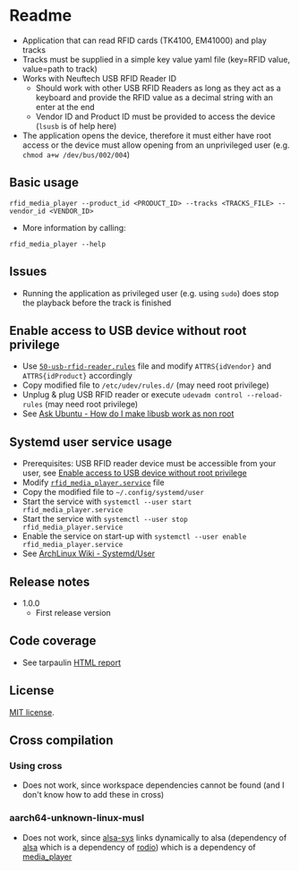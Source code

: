 # Readme

* Application that can read RFID cards (TK4100, EM41000) and play tracks
* Tracks must be supplied in a simple key value yaml file (key=RFID value, value=path to track)
* Works with Neuftech USB RFID Reader ID
  * Should work with other USB RFID Readers as long as they act as a keyboard and provide the RFID value as a decimal string with an enter at the end
  * Vendor ID and Product ID must be provided to access the device (`lsusb` is of help here)
* The application opens the device, therefore it must either have root access or the device must allow opening from an unprivileged user (e.g. `chmod a+w /dev/bus/002/004`)

## Basic usage

```shell
rfid_media_player --product_id <PRODUCT_ID> --tracks <TRACKS_FILE> --vendor_id <VENDOR_ID>
```

* More information by calling:

```shell
rfid_media_player --help
```

## Issues

* Running the application as privileged user (e.g. using `sudo`) does stop the playback before the track is finished

## Enable access to USB device without root privilege

* Use [`50-usb-rfid-reader.rules`](50-usb-rfid-reader.rules) file and modify `ATTRS{idVendor}` and `ATTRS{idProduct}` accordingly
* Copy modified file to `/etc/udev/rules.d/` (may need root privilege)
* Unplug & plug USB RFID reader or execute `udevadm control --reload-rules` (may need root privilege)
* See [Ask Ubuntu - How do I make libusb work as non root](https://askubuntu.com/questions/978552/how-do-i-make-libusb-work-as-non-root)

## Systemd user service usage

* Prerequisites: USB RFID reader device must be accessible from your user, see [Enable access to USB device without root privilege](#enable-access-to-usb-device-without-root-privilege)
* Modify [`rfid_media_player.service`](rfid_media_player.service) file
* Copy the modified file to `~/.config/systemd/user`
* Start the service with `systemctl --user start rfid_media_player.service`
* Start the service with `systemctl --user stop rfid_media_player.service`
* Enable the service on start-up with `systemctl --user enable rfid_media_player.service`
* See [ArchLinux Wiki - Systemd/User](https://wiki.archlinux.org/index.php/Systemd/User)

## Release notes

* 1.0.0
  * First release version

## Code coverage

* See tarpaulin [HTML report](../tarpaulin-report.html)

## License

[MIT license](LICENSE).

## Cross compilation

### Using cross

* Does not work, since workspace dependencies cannot be found (and I don't know how to add these in cross)

### aarch64-unknown-linux-musl

* Does not work, since [alsa-sys](https://github.com/diwic/alsa-sys/) links dynamically to alsa (dependency of [alsa](crates.io/crates/alsa) which is a dependency of [rodio](crates.io/crates/rodio)) which is a dependency of [media_player](../media_player)
